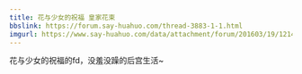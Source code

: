 ```yaml
---
title: 花与少女的祝福 皇家花束
bbslink: https://forum.say-huahuo.com/thread-3883-1-1.html
imgurl: https://www.say-huahuo.com/data/attachment/forum/201603/19/121419hqxxkq70k2pzx7bx.jpg
---
```


花与少女的祝福的fd，没羞没躁的后宫生活~<!--more-->
